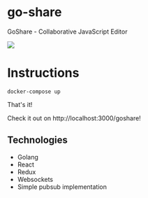 # go-share
GoShare - Collaborative JavaScript Editor


![](./demo.gif)

# Instructions
```
docker-compose up
```
That's it!

Check it out on http://localhost:3000/goshare!


## Technologies
- Golang
- React
- Redux
- Websockets
- Simple pubsub implementation
